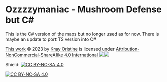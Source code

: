 # Ozzzzymaniac - Mushroom Defense but C#
 This is the C# version of the maps but no longer used as for now.
 There is maybe an update to port TS version into C#
 
 [This work](https://github.com/KrayOristine/hdef_cs) © 2023 by [Kray Oristine](https://github.com/KrayOristine) is licensed under  [Attribution-NonCommercial-ShareAlike 4.0 International  ![](https://chooser-beta.creativecommons.org/img/cc-logo.f0ab4ebe.svg)![](https://chooser-beta.creativecommons.org/img/cc-by.21b728bb.svg)](http://creativecommons.org/licenses/by-nc-sa/4.0/?ref=chooser-v1)



Shield: [![CC BY-NC-SA 4.0][cc-by-nc-sa-shield]][cc-by-nc-sa]


[![CC BY-NC-SA 4.0][cc-by-nc-sa-image]][cc-by-nc-sa]

[cc-by-nc-sa]: http://creativecommons.org/licenses/by-nc-sa/4.0/
[cc-by-nc-sa-image]: https://licensebuttons.net/l/by-nc-sa/4.0/88x31.png
[cc-by-nc-sa-shield]: https://img.shields.io/badge/License-CC%20BY--NC--SA%204.0-lightgrey.svg
